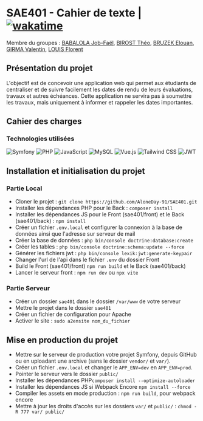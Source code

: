 # SAE401 - Cahier de texte | [![wakatime](https://wakatime.com/badge/user/655aa6eb-7c71-402f-b161-4ab28498501a/project/4bb73051-6ad3-469a-a2b2-911a73ad9be6.svg)](https://wakatime.com/badge/user/655aa6eb-7c71-402f-b161-4ab28498501a/project/4bb73051-6ad3-469a-a2b2-911a73ad9be6)
Membre du groupes : [BABALOLA Job-Faël](https://github.com/Kkeryyann), [BIROST Théo](https://github.com/TheoBirost), [BRUZEK Elouan](https://github.com/AloneDay-91), [GIRMA Valentin](https://github.com/Valgrm), [LOUIS Florent](https://github.com/Lewis3306)

## Présentation du projet

L'objectif est de concevoir une application web qui permet aux étudiants de centraliser et de suivre facilement les dates de rendu de leurs évaluations, travaux et autres échéances. Cette application ne servira pas à soumettre les travaux, mais uniquement à informer et rappeler les dates importantes.

## Cahier des charges

### Technologies utilisées
![Symfony](https://img.shields.io/badge/symfony-%23000000.svg?style=for-the-badge&logo=symfony&logoColor=white)
![PHP](https://img.shields.io/badge/php-%23777BB4.svg?style=for-the-badge&logo=php&logoColor=white)
![JavaScript](https://img.shields.io/badge/javascript-%23323330.svg?style=for-the-badge&logo=javascript&logoColor=%23F7DF1E)
![MySQL](https://img.shields.io/badge/mysql-%2300758F.svg?style=for-the-badge&logo=mysql&logoColor=white)
![Vue.js](https://img.shields.io/badge/vuejs-%2335495e.svg?style=for-the-badge&logo=vue.js&logoColor=%234FC08D)
![Tailwind CSS](https://img.shields.io/badge/tailwindcss-%2338B2AC.svg?style=for-the-badge&logo=tailwind-css&logoColor=white)
![JWT](https://img.shields.io/badge/JWT-black?style=for-the-badge&logo=JSON%20web%20tokens)

## Installation et initialisation du projet
### Partie Local
- Cloner le projet : `git clone https://github.com/AloneDay-91/SAE401.git`
- Installer les dépendances PHP pour le Back : `composer install`
- Installer les dépendances JS pour le Front (sae401/front) et le Back (sae401/back) : `npm install`
- Créer un fichier `.env.local` et configurer la connexion à la base de données ainsi que l'adresse sur serveur de mail
- Créer la base de données : `php bin/console doctrine:database:create`
- Créer les tables : `php bin/console doctrine:schema:update --force`
- Générer les fichiers jwt : `php bin/console lexik:jwt:generate-keypair`
- Changer l'url de l'api dans le fichier `.env` du dossier Front
- Build le Front (sae401/front) `npm run build` et le Back (sae401/back)
- Lancer le serveur front : `npm run dev` ou `npx vite`

### Partie Serveur
- Créer un dossier `sae401` dans le dossier `/var/www` de votre serveur
- Mettre le projet dans le dossier `sae401`
- Créer un fichier de configuration pour Apache
- Activer le site : `sudo a2ensite nom_du_fichier`

## Mise en production du projet
- Mettre sur le serveur de production votre projet Symfony, depuis GitHub ou en uploadant une archive (sans le dossier `vendor/` et `var/`).
- Créer un fichier `.env.local` et changer le `APP_ENV=dev` en `APP_ENV=prod`.
- Pointer le serveur vers le dossier `public/`
- Installer les dépendances PHP`composer install --optimize-autoloader`
- Installer les dépendances JS si Webpack Encore `npm install --force`
- Compiler les assets en mode production : `npm run build`, pour webpack encore
- Mettre à jour les droits d'accès sur les dossiers `var/` et `public/` : `chmod -R 777 var/ public/`
